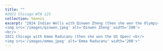 ```yaml
---
title: ""
#2021 Chicago WTA 125
collection: tennis
excerpt: "2024 Indian Wells with Qinwen Zheng (then she won the Olympic gold medal) <br/>
<img src='/images/qinwen.jpeg' alt='Qinwen Zheng' width='200'>
<br/>
2021 Chicago with Emma Raducanu (then she won the US Open) <br/>
<img src='/images/emma.jpeg' alt='Emma Raducanu' width='200'>"
---
```


